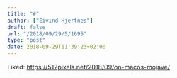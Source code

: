 ```yaml
---
title: "#"
author: ["Eivind Hjertnes"]
draft: false
url: "/2018/09/29/5/1695"
type: "post"
date: 2018-09-29T11:39:23+02:00
---
```


Liked: <https://512pixels.net/2018/09/on-macos-mojave/>
